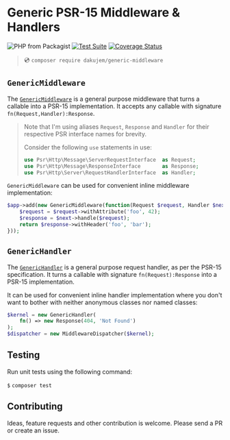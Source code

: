 # Generic PSR-15 Middleware & Handlers

![PHP from Packagist](https://img.shields.io/packagist/php-v/dakujem/generic-middleware)
[![Test Suite](https://github.com/dakujem/generic-middleware/actions/workflows/php-test.yml/badge.svg)](https://github.com/dakujem/generic-middleware/actions/workflows/php-test.yml)
[![Coverage Status](https://coveralls.io/repos/github/dakujem/generic-middleware/badge.svg?branch=main)](https://coveralls.io/github/dakujem/generic-middleware?branch=main)

> 💿 `composer require dakujem/generic-middleware`


## `GenericMiddleware`

The [`GenericMiddleware`] is a general purpose middleware that turns a callable into a PSR-15 implementation.
It accepts any callable with signature `fn(Request,Handler):Response`.

>
> Note that I'm using aliases `Request`, `Response` and `Handler` for their respective PSR interface names for brevity.
>
> Consider the following `use` statements in use:
> ```php
> use Psr\Http\Message\ServerRequestInterface  as Request;
> use Psr\Http\Message\ResponseInterface       as Response;
> use Psr\Http\Server\RequestHandlerInterface  as Handler;
> ```
> 

`GenericMiddleware` can be used for convenient inline middleware implementation:
```php
$app->add(new GenericMiddleware(function(Request $request, Handler $next): Response {
    $request = $request->withAttribute('foo', 42);
    $response = $next->handle($request);
    return $response->withHeader('foo', 'bar');
}));
```


## `GenericHandler`

The [`GenericHandler`] is a general purpose request handler, as per the PSR-15 specification.
It turns a callable with signature `fn(Request):Response` into a PSR-15 implementation.

It can be used for convenient inline handler implementation
where you don't want to bother with neither anonymous classes nor named classes:
```php
$kernel = new GenericHandler(
    fn() => new Response(404, 'Not Found')
);
$dispatcher = new MiddlewareDispatcher($kernel);
```


## Testing

Run unit tests using the following command:

`$` `composer test`


## Contributing

Ideas, feature requests and other contribution is welcome.
Please send a PR or create an issue.





[`GenericMiddleware`]: src/GenericMiddleware.php
[`GenericHandler`]: src/GenericHandler.php

